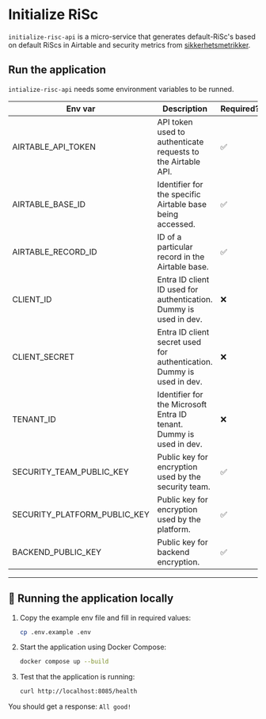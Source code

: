 # Initialize RiSc
`initialize-risc-api` is a micro-service that generates default-RiSc's based on default RiScs in Airtable and security metrics from [sikkerhetsmetrikker](https://github.com/kartverket/sikkerhetsmetrikker).

## Run the application
`intialize-risc-api` needs some environment variables to be runned.

| Env var                        | Description                                                                 | Required? |
|-------------------------------|-----------------------------------------------------------------------------|-----------|
| AIRTABLE_API_TOKEN            | API token used to authenticate requests to the Airtable API.               | ✅         |
| AIRTABLE_BASE_ID              | Identifier for the specific Airtable base being accessed.                  | ✅         |
| AIRTABLE_RECORD_ID            | ID of a particular record in the Airtable base.                            | ✅         |
| CLIENT_ID                     | Entra ID client ID used for authentication. Dummy is used in dev.         | ❌         |
| CLIENT_SECRET                 | Entra ID client secret used for authentication. Dummy is used in dev.     | ❌         |
| TENANT_ID                     | Identifier for the Microsoft Entra ID tenant. Dummy is used in dev.       | ❌         |
| SECURITY_TEAM_PUBLIC_KEY      | Public key for encryption used by the security team.                       | ✅         |
| SECURITY_PLATFORM_PUBLIC_KEY  | Public key for encryption used by the platform.                            | ✅         |
| BACKEND_PUBLIC_KEY            | Public key for backend encryption.                                         | ✅         |

---

## 🧪 Running the application locally

1. Copy the example env file and fill in required values:

   ```bash
   cp .env.example .env
   ```


2. Start the application using Docker Compose:

   ```bash
   docker compose up --build

3. Test that the application is running:

   ```bash
   curl http://localhost:8085/health


You should get a response: `All good!`
